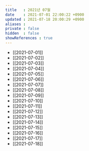```yaml
---
title   : 2021년 07월 
date    : 2021-07-01 22:00:22 +0900
updated : 2021-07-18 20:00:29 +0900
aliases : 
private : false
hidden  : false
showReferences : true
---
```

- [[2021-07-01]] 
- [[2021-07-02]]
- [[2021-07-03]]
- [[2021-07-04]]
- [[2021-07-05]] 
- [[2021-07-06]]
- [[2021-07-07]]
- [[2021-07-08]]
- [[2021-07-09]]
- [[2021-07-10]]
- [[2021-07-11]]
- [[2021-07-12]]
- [[2021-07-13]]
- [[2021-07-14]]
- [[2021-07-15]]
- [[2021-07-16]]
- [[2021-07-17]]
- [[2021-07-18]]
